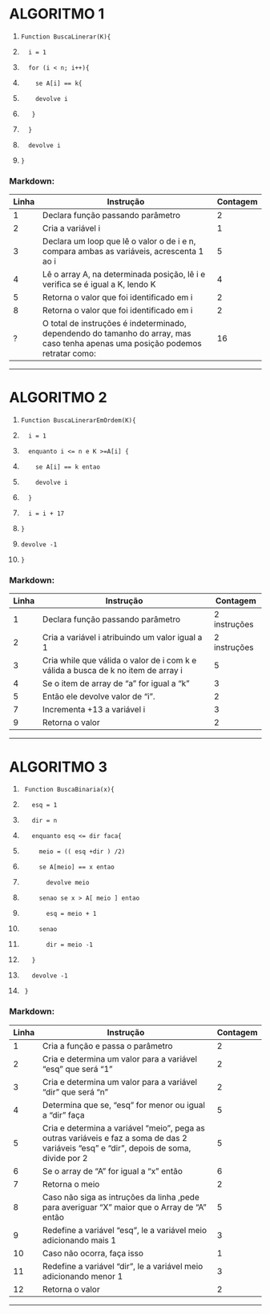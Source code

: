 # ALGORITMO 1

1.     Function BuscaLinerar(K){
1.       i = 1
1.       for (i < n; i++){
1.         se A[i] == k{
1.         devolve i
1.        }
1.       }
1.       devolve i
1.     }

### Markdown:

| Linha | Instrução | Contagem |
|-------|-----------|----------|
| 1 | Declara função passando parâmetro | 2 | 
| 2 | Cria a variável i | 1 |
| 3 | Declara um loop que lê o valor o de i e n, compara ambas as variáveis, acrescenta 1 ao i | 5 | 
| 4 | Lê o array A, na determinada posição, lê i e verifica se é igual a K, lendo K | 4 |
| 5 | Retorna o valor que foi identificado em i | 2 |
| 8 | Retorna o valor que foi identificado em i | 2 |
| ? | O total de instruções é indeterminado, dependendo do tamanho do array, mas caso tenha apenas uma posição podemos retratar como: | 16 |

***

# ALGORITMO 2

1.     Function BuscaLinerarEmOrdem(K){
1.       i = 1 
1.       enquanto i <= n e K >=A[i] {
1.         se A[i] == k entao 
1.         devolve i
1.       }
1.       i = i + 17 
1.     }
1.     devolve -1
1.     }

### Markdown:

| Linha | Instrução | Contagem |
|-------|-----------|----------|
| 1 | Declara função passando parâmetro | 2 instruções |
| 2 | Cria a variável i atribuindo um valor igual a 1 | 2 instruções | 
| 3 | Cria while que válida o valor de i com k e válida a busca de k no item de array i| 5 |
| 4 | Se o item de array de “a” for igual a “k” | 3 | 
| 5 | Então ele devolve valor de “i”. | 2 |
| 7 | Incrementa +13 a variável i | 3 |
| 9 | Retorna o valor | 2 |

***

# ALGORITMO 3

1.      Function BuscaBinaria(x){
1.        esq = 1 
1.        dir = n
1.        enquanto esq <= dir faca{
1.          meio = (( esq +dir ) /2) 
1.          se A[meio] == x entao 
1.            devolve meio 
1.          senao se x > A[ meio ] entao 
1.            esq = meio + 1 
1.          senao 
1.            dir = meio -1 
1.        }
1.        devolve -1
1.      }

### Markdown:

| Linha | Instrução | Contagem |
|-------|-----------|----------|
| 1 | Cria a função e passa o parâmetro | 2 |
| 2 | Cria e determina um valor para a variável “esq” que será “1” | 2 |
| 3 | Cria e determina um valor para a variável “dir” que será “n” | 2 |
| 4 | Determina que se, “esq” for menor ou igual a “dir” faça | 5 |
| 5 | Cria e determina a variável “meio”, pega as outras variáveis e faz a  soma de das 2 variáveis “esq” e  “dir”, depois de soma, divide por 2 | 5 | 
| 6 | Se o array de “A” for igual a “x” então | 6 |
| 7 | Retorna o meio | 2 |
| 8 | Caso não siga as intruções da linha  ,pede para averiguar “X” maior que o Array de “A” então | 5 |
| 9 | Redefine a variável “esq”, le a variável meio adicionando mais 1 | 3 |
| 10 | Caso não ocorra, faça isso | 1 |
| 11 | Redefine a variável “dir”, le a variável meio adicionando menor 1 | 3 |
| 12 | Retorna o valor | 2 |

***
